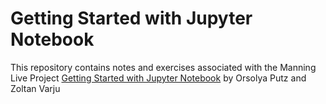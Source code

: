 # Getting Started with Jupyter Notebook

This repository contains notes and exercises associated with the Manning Live Project [Getting Started with Jupyter Notebook](https://www.manning.com/liveproject/getting-started-with-jupyter-notebook) by Orsolya Putz and Zoltan Varju

